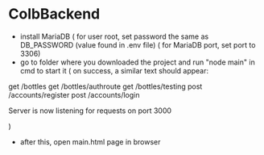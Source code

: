 # ColbBackend
- install MariaDB 
( for user root, set password the same as DB_PASSWORD (value found in .env file)
( for MariaDB port, set port to 3306)
- go to folder where you downloaded the project and run "node main" in cmd to start it
(
on success, a similar text should appear:

get /bottles
get /bottles/authroute
get /bottles/testing
post /accounts/register
post /accounts/login

Server is now listening for requests on port 3000

)
- after this, open main.html page in browser
